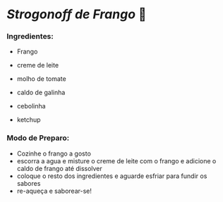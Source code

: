 #  **_Strogonoff de Frango_** :chicken:





### Ingredientes:

- Frango

-  creme de leite

- molho de tomate

- caldo de galinha

- cebolinha

- ketchup

  

### Modo de Preparo:
 - Cozinhe o frango a gosto
 - escorra a agua e misture o creme de leite com o frango e adicione o caldo de frango até dissolver
 - coloque o resto dos ingredientes e aguarde esfriar para fundir os sabores
 - re-aqueça e saborear-se!



